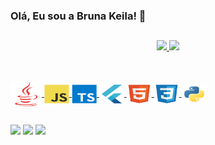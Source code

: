 ### Olá, Eu sou a Bruna Keila! 👋


##

<div align="center">
  <a href="https://github.com/brunaa-keila">
     <img height="140em" src="https://github-readme-stats.vercel.app/api/top-langs/?username=brunaa-keila&layout=compact&langs_count=7&theme=radical"/>
  <img height="140em"  src="https://github-readme-stats.vercel.app/api?username=brunaa-keila&show_icons=true&theme=radical&include_all_commits=true&count_private=true"/>
 
</div>
  
  ##
<div style="display: inline_block"><br>
  <img align="center" alt="bruna-Js" height="40" width="50" src="https://raw.githubusercontent.com/devicons/devicon/master/icons/java/java-plain.svg">
   <img align="center" alt="bruna-javas" height="30" width="40" src="https://raw.githubusercontent.com/devicons/devicon/master/icons/javascript/javascript-original.svg">
  <img align="center" alt="bruna-Ts" height="30" width="40" src="https://raw.githubusercontent.com/devicons/devicon/master/icons/typescript/typescript-plain.svg">
  <img align="center" alt="bruna-React" height="30" width="40" src="https://raw.githubusercontent.com/devicons/devicon/master/icons/flutter/flutter-original.svg">
  <img align="center" alt="bruna-HTML" height="30" width="40" src="https://raw.githubusercontent.com/devicons/devicon/master/icons/html5/html5-original.svg">
  <img align="center" alt="bruna-CSS" height="30" width="40" src="https://raw.githubusercontent.com/devicons/devicon/master/icons/css3/css3-original.svg">
  <img align="center" alt="bruna-Python" height="30" width="40" src="https://raw.githubusercontent.com/devicons/devicon/master/icons/python/python-original.svg">
 
</div>

##
<div> 
  <a href="https://instagram.com/ib.runa" target="_blank"><img src="https://img.shields.io/badge/-Instagram-%23E4405F?style=for-the-badge&logo=instagram&logoColor=white" target="_blank"></a>
  <a href = "mailto:brunakeilaoliveira@gmail.com"><img src="https://img.shields.io/badge/-Gmail-%23333?style=for-the-badge&logo=gmail&logoColor=white" target="_blank"></a>
  <a href="https://www.linkedin.com/in/bruna-keila-3253961bb/" target="_blank"><img src="https://img.shields.io/badge/-LinkedIn-%230077B5?style=for-the-badge&logo=linkedin&logoColor=white" target="_blank"></a> 
</div> 
